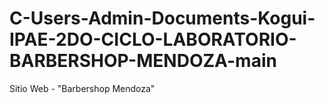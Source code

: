 # C-Users-Admin-Documents-Kogui-IPAE-2DO-CICLO-LABORATORIO-BARBERSHOP-MENDOZA-main
Sitio Web - "Barbershop Mendoza"
